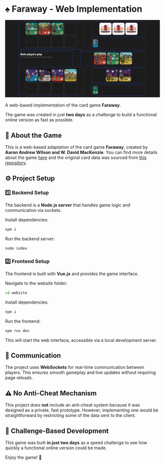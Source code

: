 # ♠️ Faraway - Web Implementation

![Game in Progress](./demo/game.png)

A web-based implementation of the card game **Faraway**.

The game was created in just **two days** as a challenge to build a functional online version as fast as possible.

## 📜 About the Game

This is a web-based adaptation of the card game **Faraway**, created by **Aaron Andrew Wilson and W. David MacKenzie**. You can find more details about the game [here](https://boardgamegeek.com/boardgame/385761/faraway) and the original card data was sourced from [this repository](https://github.com/saifahn/faraway-cards/tree/main).

## ⚙️ Project Setup

### 1️⃣ Backend Setup

The backend is a **Node.js server** that handles game logic and communication via sockets.

Install dependencies:

```bash
npm i
```

Run the backend server:

```bash
node index
```

### 2️⃣ Frontend Setup

The frontend is built with **Vue.js** and provides the game interface.

Navigate to the website folder:

```bash
cd website
```

Install dependencies:

```bash
npm i
```

Run the frontend:

```bash
npm run dev
```

This will start the web interface, accessible via a local development server.

## 📡 Communication

The project uses **WebSockets** for real-time communication between players. This ensures smooth gameplay and live updates without requiring page reloads.

## ⚠️ No Anti-Cheat Mechanism

This project does **not** include an anti-cheat system because it was designed as a private, fast prototype. However, implementing one would be straightforward by restricting some of the data sent to the client.

## 🎯 Challenge-Based Development

This game was built **in just two days** as a speed challenge to see how quickly a functional online version could be made.

Enjoy the game! 🎴

